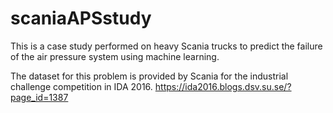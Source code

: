 # scaniaAPSstudy
This is a case study performed on heavy Scania trucks to predict the failure of the air pressure system using machine learning.

The dataset for this problem is provided by Scania for the industrial challenge competition in IDA 2016.
https://ida2016.blogs.dsv.su.se/?page_id=1387

